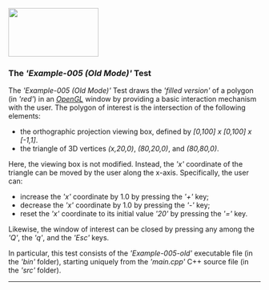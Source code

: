 <A href="http://www.opengl.org"><IMG src='https://www.khronos.org/assets/images/api_logos/opengl.png' border=0 width="180" 
height="97"></A>

<H3>The <i>'Example-005 (Old Mode)'</i> Test</H3>

The <i>'Example-005 (Old Mode)'</i> Test draws the <i>'filled version'</i> of a polygon (in <i>'red'</i>) in an <A href="http://www.opengl.org"><i>OpenGL</i></A> window by providing a basic interaction mechanism with the user. The polygon of interest is the intersection of the following elements:<p><ul>
<li>the orthographic projection viewing box, defined by <i>[0,100] x [0,100] x [-1,1]</i>.</li>
<li>the triangle of 3D vertices <i>(x,20,0)</i>, <i>(80,20,0)</i>, and <i>(80,80,0)</i>.</li></ul><p>Here, the viewing box is not modified. Instead, the <i>'x'</i> coordinate of the triangle can be moved by the user along the x-axis. Specifically, the user can:<p><ul>
<li>increase the <i>'x'</i> coordinate by 1.0 by pressing the <i>'+'</i> key;</li>
<li>decrease the <i>'x'</i> coordinate by 1.0 by pressing the <i>'-'</i> key;</li>
<li>reset the <i>'x'</i> coordinate to its initial value <i>'20'</i> by pressing the <i>'='</i> key.</li></ul><p>Likewise, the window of interest can be closed by pressing any among the <i>'Q'</i>, the <i>'q'</i>, and the <i>'Esc'</i> keys.<p>In particular, this test consists of the <i>'Example-005-old'</i> executable file (in the <i>'bin'</i> folder), starting uniquely from the <i>'main.cpp'</i> C++ source file (in the <i>'src'</i> folder).<p><hr><p>